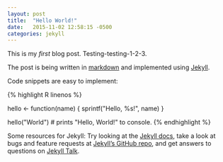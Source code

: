 ```yaml
---
layout: post
title:  "Hello World!"
date:   2015-11-02 12:58:15 -0500
categories: jekyll 
---
```

This is my *first* blog post. Testing-testing-1-2-3. 

The post is being written in [markdown](https://gitbookio.gitbooks.io/markdown/content/index.html) and implemented using [Jekyll](http://jekyllrb.com).

Code snippets are easy to implement:

{% highlight R linenos %}

hello <- function(name) {
    sprintf("Hello, %s!", name)
}

hello("World")
\# prints "Hello, World!" to console.
{% endhighlight %}

Some resources for Jekyll: Try looking at the [Jekyll docs][jekyll-docs], take a look at bugs and feature requests at [Jekyll’s GitHub repo][jekyll-gh], and get answers to questions on [Jekyll Talk][jekyll-talk].

[jekyll-docs]: http://jekyllrb.com/docs/home
[jekyll-gh]:   https://github.com/jekyll/jekyll
[jekyll-talk]: https://talk.jekyllrb.com/
